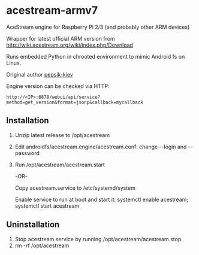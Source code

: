 # acestream-armv7
AceStream engine for Raspberry Pi 2/3 (and probably other ARM devices)

Wrapper for latest official ARM version from http://wiki.acestream.org/wiki/index.php/Download

Runs embedded Python in chrooted environment to mimic Android fs on Linux.

Original author [pepsik-kiev](https://github.com/pepsik-kiev)


Engine version can be checked via HTTP:
```
http://<IP>:6878/webui/api/service?method=get_version&format=jsonp&callback=mycallback
```

## Installation

1. Unzip latest release to /opt/acestream
2. Edit androidfs/acestream.engine/acestream.conf: change --login and --password
3. Run /opt/acestream/acestream.start

   -OR-

   Copy acestream.service to /etc/systemd/system

   Enable service to run at boot and start it: systemctl enable acestream; systemctl start acestream


## Uninstallation

1. Stop acestream service by running /opt/acestream/acestream.stop
3. rm -rf /opt/acestream
